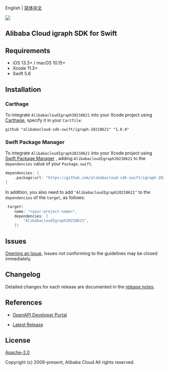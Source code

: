 English | [简体中文](README-CN.md)

![](https://aliyunsdk-pages.alicdn.com/icons/AlibabaCloud.svg)

## Alibaba Cloud igraph SDK for Swift

## Requirements

- iOS 13.3+ / macOS 10.15+
- Xcode 11.3+
- Swift 5.6

## Installation

### Carthage

To integrate `AlibabacloudIgraph20210621` into your Xcode project using [Carthage](https://github.com/Carthage/Carthage), specify it in your `Cartfile`:

```ogdl
github "alibabacloud-sdk-swift/igraph-20210621" "1.0.0"
```

### Swift Package Manager

To integrate `AlibabacloudIgraph20210621` into your Xcode project using [Swift Package Manager](https://swift.org/package-manager/) , adding `AlibabacloudIgraph20210621` to the `dependencies` value of your `Package.swift`.

```swift
dependencies: [
    .package(url: "https://github.com/alibabacloud-sdk-swift/igraph-20210621.git", from: "1.0.0")
]
```

In addition, you also need to add `"AlibabacloudIgraph20210621"` to the `dependencies` of the `target`, as follows:

```swift
.target(
    name: "<your-project-name>",
    dependencies: [
        "AlibabacloudIgraph20210621",
    ])
```

## Issues

[Opening an Issue](https://github.com/alibabacloud-sdk-swift/igraph-20210621/issues/new), Issues not conforming to the guidelines may be closed immediately.

## Changelog

Detailed changes for each release are documented in the [release notes](./ChangeLog.txt).

## References

* [OpenAPI Developer Portal](https://next.api.alibabacloud.com/home)
- [Latest Release](https://github.com/alibabacloud-sdk-swift/igraph-20210621)

## License

[Apache-2.0](http://www.apache.org/licenses/LICENSE-2.0)

Copyright (c) 2009-present, Alibaba Cloud All rights reserved.
